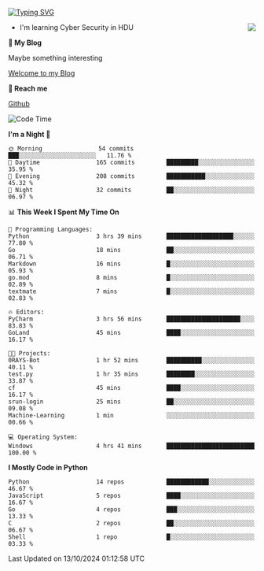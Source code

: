 [![Typing SVG](https://readme-typing-svg.herokuapp.com?font=Fira+Code&pause=1000&random=false&width=450&height=60&lines=Hello+%F0%9F%91%8B%F0%9F%8F%BB;I'm+JBNRZ)](https://git.io/typing-svg)

<a href="#">
  <img align="right" src="https://github-readme-stats.vercel.app/api?username=JBNRZ&show_icons=true&bg_color=15,f2f7fd,E0EAFC" />
</a>

- I'm learning Cyber Security in HDU

 **🌱 My Blog**

Maybe something interesting

[Welcome to my Blog](https://jbnrz.com.cn/)

 **💬 Reach me** 

[Github](https://github.com/JBNRZ)


<!--START_SECTION:waka-->
![Code Time](http://img.shields.io/badge/Code%20Time-697%20hrs%2038%20mins-blue)

**I'm a Night 🦉** 

```text
🌞 Morning                54 commits          ███░░░░░░░░░░░░░░░░░░░░░░   11.76 % 
🌆 Daytime                165 commits         █████████░░░░░░░░░░░░░░░░   35.95 % 
🌃 Evening                208 commits         ███████████░░░░░░░░░░░░░░   45.32 % 
🌙 Night                  32 commits          ██░░░░░░░░░░░░░░░░░░░░░░░   06.97 % 
```


📊 **This Week I Spent My Time On** 

```text
💬 Programming Languages: 
Python                   3 hrs 39 mins       ███████████████████░░░░░░   77.80 % 
Go                       18 mins             ██░░░░░░░░░░░░░░░░░░░░░░░   06.71 % 
Markdown                 16 mins             █░░░░░░░░░░░░░░░░░░░░░░░░   05.93 % 
go.mod                   8 mins              █░░░░░░░░░░░░░░░░░░░░░░░░   02.89 % 
textmate                 7 mins              █░░░░░░░░░░░░░░░░░░░░░░░░   02.83 % 

🔥 Editors: 
PyCharm                  3 hrs 56 mins       █████████████████████░░░░   83.83 % 
GoLand                   45 mins             ████░░░░░░░░░░░░░░░░░░░░░   16.17 % 

🐱‍💻 Projects: 
0RAYS-Bot                1 hr 52 mins        ██████████░░░░░░░░░░░░░░░   40.11 % 
test.py                  1 hr 35 mins        ████████░░░░░░░░░░░░░░░░░   33.87 % 
cf                       45 mins             ████░░░░░░░░░░░░░░░░░░░░░   16.17 % 
srun-login               25 mins             ██░░░░░░░░░░░░░░░░░░░░░░░   09.08 % 
Machine-Learning         1 min               ░░░░░░░░░░░░░░░░░░░░░░░░░   00.66 % 

💻 Operating System: 
Windows                  4 hrs 41 mins       █████████████████████████   100.00 % 
```

**I Mostly Code in Python** 

```text
Python                   14 repos            ████████████░░░░░░░░░░░░░   46.67 % 
JavaScript               5 repos             ████░░░░░░░░░░░░░░░░░░░░░   16.67 % 
Go                       4 repos             ███░░░░░░░░░░░░░░░░░░░░░░   13.33 % 
C                        2 repos             ██░░░░░░░░░░░░░░░░░░░░░░░   06.67 % 
Shell                    1 repo              █░░░░░░░░░░░░░░░░░░░░░░░░   03.33 % 
```




 Last Updated on 13/10/2024 01:12:58 UTC
<!--END_SECTION:waka-->
